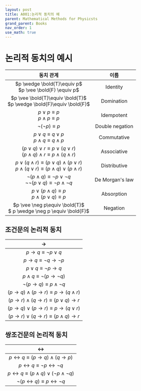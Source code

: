 ```yaml
---
layout: post
title: A001:논리적 동치의 예
parent: Mathematical Methods for Physicsts
grand_parent: Books
nav_order: 1
use_math: true
---
```



# 논리적 동치의 예시

|동치 관계|이름|
|:--:|:--:|
|$p \wedge \bold{T}\equiv p$<br>$p \vee \bold{F} \equiv p$|Identity|
|$p \vee \bold{T}\equiv \bold{T}$<br>$p \wedge \bold{F}\equiv \bold{F}$|Domination|
|$p \vee p \equiv p$<br>$p \wedge p\equiv p$|Idempotent|
|$\neg(\neg p) \equiv p$|Double negation|
|$p \vee q \equiv q \vee p$<br>$p \wedge q \equiv q \wedge p$|Commutative|
|$(p \vee q) \vee r \equiv p \vee (q \vee r)$<br>$(p \wedge q) \wedge r \equiv p \wedge (q \wedge r)$|Associative|
|$p \vee (q \wedge r) \equiv (p \vee q) \wedge (p \vee r)$<br>$p \wedge (q \vee r)\equiv (p \wedge q) \vee (p \wedge r)$|Distributive|
|$\neg (p \wedge q) \equiv \neg p \vee \neg q$<br>$\neg \neg(p \vee q) \equiv \neg p \wedge \neg q$|De Morgan's law|
|$p \vee  (p \wedge q) \equiv p$<br>$p \wedge(p\vee q)\equiv p$|Absorption|
|$p \vee \neg p\equiv \bold{T}$<br>$ p \wedge \neg p \equiv \bold{F}$|Negation|

## 조건문의 논리적 동치

|$\rightarrow$|
|:--:|
|$p \rightarrow q \equiv \neg p \vee q$|
|$p \rightarrow q \equiv \neg q \rightarrow \neg p$|
|$p \vee q \equiv \neg p \rightarrow q$|
|$p \wedge q \equiv \neg(p \rightarrow \neg q)$|
|$\neg (p \rightarrow q) \equiv p \wedge \neg q$|
|$(p \rightarrow q) \wedge (p \rightarrow r)\equiv p \rightarrow (q \wedge r)$|
|$(p \rightarrow r) \wedge(q\rightarrow r)\equiv (p \vee q) \rightarrow r$|
|$(p \rightarrow q) \vee (p \rightarrow r)\equiv p \rightarrow (q \vee r)$|
|$(p \rightarrow r) \vee (q \rightarrow r)\equiv (p \wedge q) \rightarrow r$|

## 쌍조건문의 논리적 동치

|$\leftrightarrow$|
|:--:|
|$p \leftrightarrow q \equiv (p \rightarrow q) \wedge (q \rightarrow p)$|
|$p \leftrightarrow q \equiv \neg p \leftrightarrow \neg q$|
|$p \leftrightarrow q \equiv (p \wedge q) \vee (\neg p \wedge \neg q)$|
|$\neg(p \leftrightarrow q) \equiv p \leftrightarrow \neg q$|
